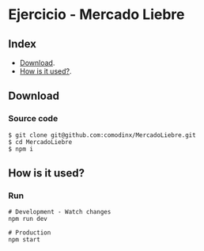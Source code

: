 # Ejercicio - Mercado Liebre

## Index

* [Download][download].
* [How is it used?][how_is_it_used].

## Download

### Source code
```shell
$ git clone git@github.com:comodinx/MercadoLiebre.git
$ cd MercadoLiebre
$ npm i
```

## How is it used?

### Run

```shell
# Development - Watch changes
npm run dev

# Production
npm start
```

<!-- deep links -->
[download]: #download
[how_is_it_used]: #how-is-it-used
